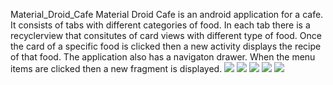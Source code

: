 Material_Droid_Cafe
Material Droid Cafe is an android application for a cafe. 
It consists of tabs with different categories of food. 
In each tab there is a recyclerview that consitutes of card views with different type of food. 
Once the card of a specific food is clicked then a new activity displays the recipe of that food. 
The application also has a navigaton drawer. When the menu items are clicked then a new fragment is displayed.
![](screenshots/droid1.png)
![](screenshots/droi.png)
![](screenshots/droid2.png)
![](screenshots/droid3.png)
![](screenshots/droid4.png)
